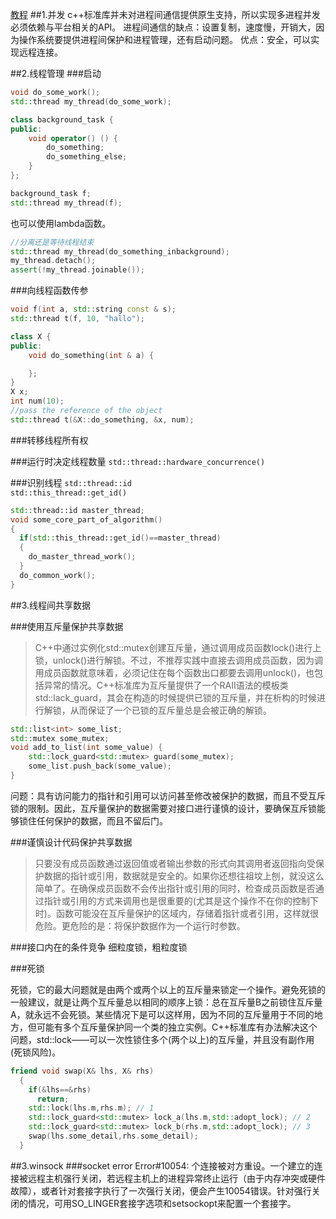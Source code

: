 [教程](https://www.kancloud.cn/jxm_zn/cpp_concurrency_in_action/264949)
##1.并发
c++标准库并未对进程间通信提供原生支持，所以实现多进程并发必须依赖与平台相关的API。
进程间通信的缺点：设置复制，速度慢，开销大，因为操作系统要提供进程间保护和进程管理，还有启动问题。
优点：安全，可以实现远程连接。

##2.线程管理
###启动
```c++
void do_some_work();
std::thread my_thread(do_some_work);
```

```c++
class background_task {
public:
    void operator() () {
        do_something;
        do_something_else;
    }
};

background_task f;
std::thread my_thread(f);
```

也可以使用lambda函数。

```c++
//分离还是等待线程结束
std::thread my_thread(do_something_inbackground);
my_thread.detach();
assert(!my_thread.joinable());
```


###向线程函数传参
```c++
void f(int a, std::string const & s);
std::thread t(f, 10, "hallo");
```

```c++
class X {
public:
    void do_something(int & a) {

    };
}
X x;
int num(10);
//pass the reference of the object 
std::thread t(&X::do_something, &x, num);
```

###转移线程所有权

###运行时决定线程数量
`std::thread::hardware_concurrence()`

###识别线程
`std::thread::id`  
`std::this_thread::get_id()`

```c++
std::thread::id master_thread;
void some_core_part_of_algorithm()
{
  if(std::this_thread::get_id()==master_thread)
  {
    do_master_thread_work();
  }
  do_common_work();
}
```

##3.线程间共享数据

###使用互斥量保护共享数据
>C++中通过实例化std::mutex创建互斥量，通过调用成员函数lock()进行上锁，unlock()进行解锁。不过，不推荐实践中直接去调用成员函数，因为调用成员函数就意味着，必须记住在每个函数出口都要去调用unlock()，也包括异常的情况。C++标准库为互斥量提供了一个RAII语法的模板类std::lack_guard，其会在构造的时候提供已锁的互斥量，并在析构的时候进行解锁，从而保证了一个已锁的互斥量总是会被正确的解锁。

```c++
std::list<int> some_list;
std::mutex some_mutex;
void add_to_list(int some_value) {
    std::lock_guard<std::mutex> guard(some_mutex);
    some_list.push_back(some_value);
}
```

问题：具有访问能力的指针和引用可以访问甚至修改被保护的数据，而且不受互斥锁的限制。因此，互斥量保护的数据需要对接口进行谨慎的设计，要确保互斥锁能够锁住任何保护的数据，而且不留后门。

###谨慎设计代码保护共享数据
>只要没有成员函数通过返回值或者输出参数的形式向其调用者返回指向受保护数据的指针或引用，数据就是安全的。如果你还想往祖坟上刨，就没这么简单了。在确保成员函数不会传出指针或引用的同时，检查成员函数是否通过指针或引用的方式来调用也是很重要的(尤其是这个操作不在你的控制下时)。函数可能没在互斥量保护的区域内，存储着指针或者引用，这样就很危险。更危险的是：将保护数据作为一个运行时参数。

###接口内在的条件竞争
细粒度锁，粗粒度锁

###死锁

死锁，它的最大问题就是由两个或两个以上的互斥量来锁定一个操作。避免死锁的一般建议，就是让两个互斥量总以相同的顺序上锁：总在互斥量B之前锁住互斥量A，就永远不会死锁。某些情况下是可以这样用，因为不同的互斥量用于不同的地方，但可能有多个互斥量保护同一个类的独立实例。C++标准库有办法解决这个问题，std::lock——可以一次性锁住多个(两个以上)的互斥量，并且没有副作用(死锁风险)。

```c++
friend void swap(X& lhs, X& rhs)
  {
    if(&lhs==&rhs)
      return;
    std::lock(lhs.m,rhs.m); // 1
    std::lock_guard<std::mutex> lock_a(lhs.m,std::adopt_lock); // 2
    std::lock_guard<std::mutex> lock_b(rhs.m,std::adopt_lock); // 3
    swap(lhs.some_detail,rhs.some_detail);
  }
```

##3.winsock
###socket error
Error#10054: 个连接被对方重设。一个建立的连接被远程主机强行关闭，若远程主机上的进程异常终止运行（由于内存冲突或硬件故障），或者针对套接字执行了一次强行关闭，便会产生10054错误。针对强行关闭的情况，可用SO_LINGER套接字选项和setsockopt来配置一个套接字。